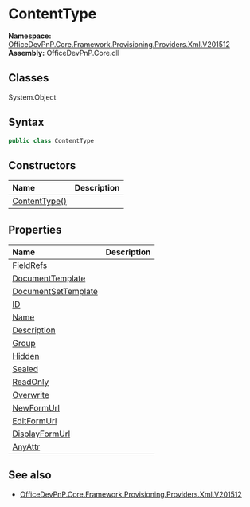 # ContentType

**Namespace:** [OfficeDevPnP.Core.Framework.Provisioning.Providers.Xml.V201512](OfficeDevPnP.Core.Framework.Provisioning.Providers.Xml.V201512.md)
**Assembly:** OfficeDevPnP.Core.dll
## Classes
System.Object
## Syntax
```C#
public class ContentType
```
## Constructors
|**Name**|**Description**|
|:-----|:-----|
| [ContentType()](ContentTypeconstructor1details.md) | 
## Properties
|**Name**|**Description**|
|:-----|:-----|
| [FieldRefs](ContentType.FieldRefs.md) | 
| [DocumentTemplate](ContentType.DocumentTemplate.md) | 
| [DocumentSetTemplate](ContentType.DocumentSetTemplate.md) | 
| [ID](ContentType.ID.md) | 
| [Name](ContentType.Name.md) | 
| [Description](ContentType.Description.md) | 
| [Group](ContentType.Group.md) | 
| [Hidden](ContentType.Hidden.md) | 
| [Sealed](ContentType.Sealed.md) | 
| [ReadOnly](ContentType.ReadOnly.md) | 
| [Overwrite](ContentType.Overwrite.md) | 
| [NewFormUrl](ContentType.NewFormUrl.md) | 
| [EditFormUrl](ContentType.EditFormUrl.md) | 
| [DisplayFormUrl](ContentType.DisplayFormUrl.md) | 
| [AnyAttr](ContentType.AnyAttr.md) | 
## See also
- [OfficeDevPnP.Core.Framework.Provisioning.Providers.Xml.V201512](OfficeDevPnP.Core.Framework.Provisioning.Providers.Xml.V201512.md)
